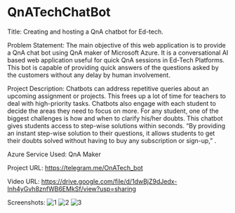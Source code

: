 # QnATechChatBot


Title: Creating and hosting a QnA chatbot for Ed-tech.

Problem Statement: The main objective of this web application is to provide a QnA chat bot using QnA maker of Microsoft Azure. It is a conversational AI based web application useful for quick QnA sessions in Ed-Tech Platforms. This bot is capable of providing quick answers of the questions asked by the customers without any delay by human involvement. 

Project Description: Chatbots can address repetitive queries about an upcoming assignment or projects. This frees up a lot of time for teachers to deal with high-priority tasks. Chatbots also engage with each student to decide the areas they need to focus on more. For any student, one of the biggest challenges is how and when to clarify his/her doubts. This chatbot gives students access to step-wise solutions within seconds. “By providing an instant step-wise solution to their questions, it allows students to get their doubts solved without having to buy any subscription or sign-up,” .

Azure Service Used: QnA Maker 

Project URL: https://telegram.me/OnATech_bot

Video URL: https://drive.google.com/file/d/1dwBjZ9dJedx-Inh4yGvh8znfWB6EMkSf/view?usp=sharing

Screenshots:
![1](https://user-images.githubusercontent.com/92760071/150723294-44e63c10-06bd-45ac-a9e8-57432817cf3f.png)
![2](https://user-images.githubusercontent.com/92760071/150723312-c35dd656-ae53-433d-9f51-95fe7ba4c556.png)
![3](https://user-images.githubusercontent.com/92760071/150723322-d39c8bfc-e045-421b-859f-317cc640911c.png)
